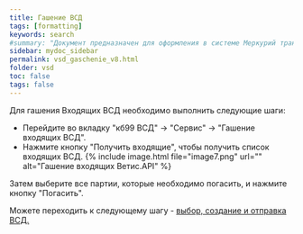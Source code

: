 ```yaml
---
title: Гашение ВСД
tags: [formatting]
keywords: search
#summary: "Документ предназначен для оформления в системе Меркурий транспортной партии."
sidebar: mydoc_sidebar
permalink: vsd_gaschenie_v8.html
folder: vsd
toc: false
tags: false
---
```


<style>
.result {
background-color: #000000;
border: 1px solid #dedede;
padding: 10px;
margin-top: 10px;
margin-bottom: 10px;
}
</style>

Для гашения Входящих ВСД необходимо выполнить следующие шаги:

- Перейдите во вкладку "кб99 ВСД" -> "Сервис" -> "Гашение входящих ВСД".
- Нажмите кнопку "Получить входящие", чтобы получить список входящих ВСД.
{% include image.html file="image7.png" url="" alt="Гашение входящих Ветис.API" %}

Затем выберите все партии, которые необходимо погасить, и нажмите кнопку "Погасить".

Можете переходить к следующему шагу - [выбор, создание и отправка ВСД.](vsd_send_v8.html)